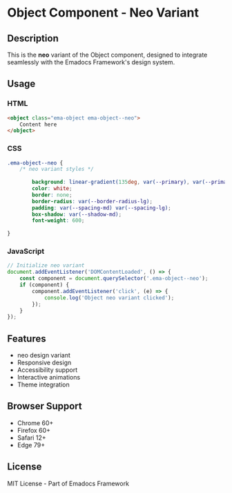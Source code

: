 # Object Component - Neo Variant

## Description
This is the **neo** variant of the Object component, designed to integrate seamlessly with the Emadocs Framework's design system.

## Usage

### HTML
```html
<object class="ema-object ema-object--neo">
    Content here
</object>
```

### CSS
```css
.ema-object--neo {
    /* neo variant styles */
    
        background: linear-gradient(135deg, var(--primary), var(--primary-dark));
        color: white;
        border: none;
        border-radius: var(--border-radius-lg);
        padding: var(--spacing-md) var(--spacing-lg);
        box-shadow: var(--shadow-md);
        font-weight: 600;
    
}
```

### JavaScript
```javascript
// Initialize neo variant
document.addEventListener('DOMContentLoaded', () => {
    const component = document.querySelector('.ema-object--neo');
    if (component) {
        component.addEventListener('click', (e) => {
            console.log('Object neo variant clicked');
        });
    }
});
```

## Features
- neo design variant
- Responsive design
- Accessibility support
- Interactive animations
- Theme integration

## Browser Support
- Chrome 60+
- Firefox 60+
- Safari 12+
- Edge 79+

## License
MIT License - Part of Emadocs Framework
